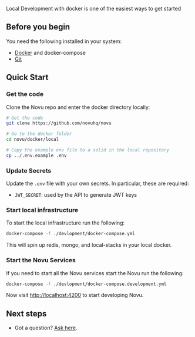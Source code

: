 
Local Development with docker is one of the easiest ways to get started

## Before you begin

You need the following installed in your system:

- [Docker](https://docs.docker.com/engine/install/) and docker-compose
- [Git](https://git-scm.com/downloads)

## Quick Start

### Get the code 

Clone the Novu repo and enter the docker directory locally:

```sh
# Get the code
git clone https://github.com/novuhq/novu

# Go to the docker folder
cd novu/docker/local

# Copy the example env file to a solid in the local repository
cp ../.env.example .env
```

### Update Secrets

Update the `.env` file with your own secrets. In particular, these are required:

- `JWT_SECRET`: used by the API to generate JWT keys


### Start local infrastructure

To start the local infrastructure run the following: 
```sh
docker-compose -f ./devlopment/docker-compose.yml
```

This will spin up redis, mongo, and local-stacks in your local docker. 

### Start the Novu Services 

If you need to start all the Novu services start the Novu run the following:
```sh
docker-compose -f ./devlopment/docker-compose.development.yml
```

Now visit [http://localhost:4200](http://localhost:4200) to start developing Novu.

## Next steps

- Got a question? [Ask here](https://github.com/novuhq/novu/discussions).
